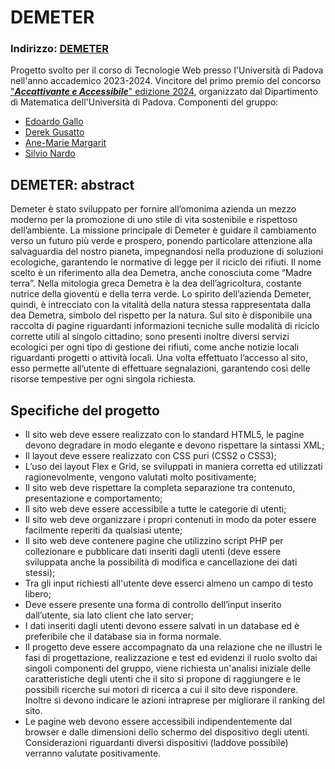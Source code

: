 # DEMETER
### Indirizzo: [DEMETER](http://demeter.altervista.org/doveLoButto.php)

Progetto svolto per il corso di Tecnologie Web presso l'Università di Padova nell'anno accademico 2023-2024. Vincitore del primo premio del concorso ["**_Accattivante e Accessibile_**" edizione 2024](https://www.youtube.com/live/CWrohc1p7Yc?si=WDsYn9I8hMep-0Jm), organizzato dal Dipartimento di Matematica dell'Università di Padova. 
Componenti del gruppo:
- [Edoardo Gallo](https://github.com/EdoGallo02)
- [Derek Gusatto](https://github.com/DerekGusatto02)
- [Ane-Marie Margarit](https://github.com/AneMarie98)
- [Silvio Nardo](https://github.com/SilvioNardo)

## DEMETER: abstract
Demeter è stato sviluppato per fornire all’omonima azienda un mezzo moderno per la promozione di uno stile di vita sostenibile e rispettoso dell’ambiente. La missione principale di Demeter è guidare il cambiamento verso un futuro più verde e prospero, ponendo particolare attenzione alla salvaguardia del nostro pianeta, impegnandosi nella produzione di soluzioni ecologiche, garantendo le normative di legge per il riciclo dei rifiuti. 
Il nome scelto è un riferimento alla dea Demetra, anche conosciuta come “Madre terra”. Nella mitologia greca Demetra è la dea dell’agricoltura, costante nutrice della gioventù e della terra verde. 
Lo spirito dell’azienda Demeter, quindi, è intrecciato con la vitalità della natura stessa rappresentata dalla dea Demetra, simbolo del rispetto per la natura.
Sul sito è disponibile una raccolta di pagine riguardanti informazioni tecniche sulle modalità di riciclo corrette utili al singolo cittadino; sono presenti inoltre diversi servizi ecologici per ogni tipo di gestione dei rifiuti, come anche notizie locali riguardanti progetti o attività locali. 
Una volta effettuato l’accesso al sito, esso permette all’utente di effettuare segnalazioni, garantendo così delle risorse tempestive per ogni singola richiesta. 


## Specifiche del progetto
- Il sito web deve essere realizzato con lo standard HTML5, le pagine devono degradare in modo elegante e devono rispettare la sintassi XML;
- Il layout deve essere realizzato con CSS puri (CSS2 o CSS3);
- L’uso dei layout Flex e Grid, se sviluppati in maniera corretta ed utilizzati ragionevolmente, vengono valutati molto positivamente;
- Il sito web deve rispettare la completa separazione tra contenuto, presentazione e comportamento;
- Il sito web deve essere accessibile a tutte le categorie di utenti;
- Il sito web deve organizzare i propri contenuti in modo da poter essere facilmente reperiti da qualsiasi utente;
- Il sito web deve contenere pagine che utilizzino script PHP per collezionare e pubblicare dati inseriti dagli utenti (deve essere sviluppata anche la possibilità di modifica e cancellazione dei dati stessi);
- Tra gli input richiesti all'utente deve esserci almeno un campo di testo libero;
- Deve essere presente una forma di controllo dell’input inserito dall’utente, sia lato client che lato server;
- I dati inseriti dagli utenti devono essere salvati in un database ed è preferibile che il database sia in forma normale.
- Il progetto deve essere accompagnato da una relazione che ne illustri le fasi di progettazione, realizzazione e test ed evidenzi il ruolo svolto dai singoli componenti del gruppo, viene richiesta un'analisi iniziale delle caratteristiche degli utenti che il sito si propone di raggiungere e le possibili ricerche sui motori di ricerca a cui il sito deve rispondere.  Inoltre si devono indicare le azioni intraprese per migliorare il ranking del sito.
- Le pagine web devono essere accessibili indipendentemente dal browser e dalle dimensioni dello schermo del dispositivo degli utenti. Considerazioni riguardanti diversi dispositivi (laddove possibile) verranno valutate positivamente.

  

